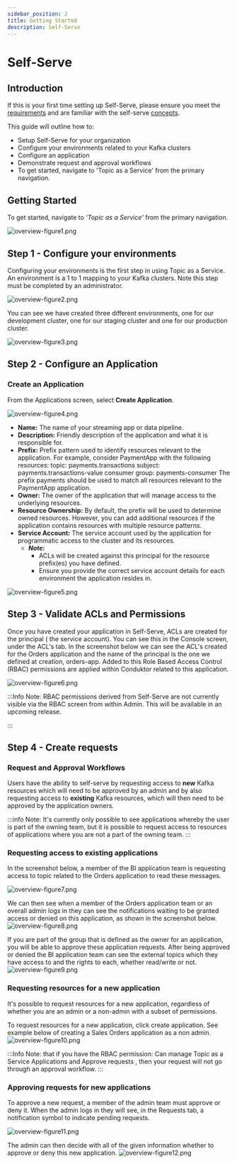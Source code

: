 ```yaml
---
sidebar_position: 2
title: Getting Started
description: Self-Serve
---
```


# Self-Serve

## Introduction

If this is your first time setting up Self-Serve, please ensure you meet the [requirements](/platform/self-serve/#overview) and are familiar with the self-serve [concepts](/platform/self-serve/#concepts).

This guide will outline how to:
* Setup Self-Serve for your organization
* Configure your environments related to your Kafka clusters
* Configure an application
* Demonstrate request and approval workflows
* To get started, navigate to 'Topic as a Service' from the primary navigation.

## Getting Started
To get started, navigate to *'Topic as a Service'* from the primary navigation.

![overview-figure1.png](/img/self-serve/overview-figure1.png)

## Step 1 - Configure your environments
Configuring your environments is the first step in using Topic as a Service. An environment is a 1 to 1 mapping to your Kafka clusters. Note this step must be completed by an administrator.

![overview-figure2.png](/img/self-serve/overview-figure2.png)

You can see we have created three different environments, one for our development cluster, one for our staging cluster and one for our production cluster.

![overview-figure3.png](/img/self-serve/overview-figure3.png)


## Step 2 - Configure an Application
### Create an Application

From the Applications screen, select **Create Application**.

![overview-figure4.png](/img/self-serve/overview-figure4.png)

- **Name:** The name of your streaming app or data pipeline.
- **Description:** Friendly description of the application and what it is responsible for.
- **Prefix:** Prefix pattern used to identify resources relevant to the application.
For example, consider PaymentApp with the following resources:
topic: payments.transactions
subject: payments.transactions-value
consumer group: payments-consumer
The prefix payments should be used to match all resources relevant to the PaymentApp application.
- **Owner:** The owner of the application that will manage access to the underlying resources.
- **Resource Ownership:** By default, the prefix will be used to determine owned resources.
However, you can add additional resources if the application contains resources with multiple resource patterns.
- **Service Account:** The service account used by the application for programmatic access to the cluster and its resources.
  - ***Note:***
    - ACLs will be created against this principal for the resource prefix(es) you have defined.
    - Ensure you provide the correct service account details for each environment the application resides in.

![overview-figure5.png](/img/self-serve/overview-figure5.png)



## Step 3 - Validate ACLs and Permissions
Once you have created your application in Self-Serve,  ACLs are created for the principal ( the service account). You can see this in the Console screen, under the ACL's tab. In the screenshot below we can see the ACL's created for the Orders application and the name of the principal is the one we defined at creation, orders-app. Added to this 
Role Based Access Control (RBAC) permissions are applied within Conduktor related to this application.

![overview-figure6.png](/img/self-serve/overview-figure6.png)

:::Info
Note: RBAC permissions derived from Self-Serve are not currently visible via the RBAC screen from within Admin. This will be available in an upcoming release.

:::






## Step 4 - Create requests
### Request and Approval Workflows
Users have the ability to self-serve by requesting access to **new** Kafka resources which will need to be approved by an admin and by also requesting access to **existing** Kafka resources, which will then need to be approved by the application owners.

:::info
Note: It's currently only possible to see applications whereby the user is part of the owning team, but it is possible to request access to resources of applications where you are not a part of the owning team.
:::

### Requesting access to existing applications

In the screenshot below, a member of the BI application team is requesting access to topic related to the Orders application to read these messages.

![overview-figure7.png](/img/self-serve/overview-figure7.png)

We can then see when a member of the Orders application team or an overall admin logs in they can see the notifications waiting to be granted access or denied on this application, as shown in the screenshot below.
![overview-figure8.png](/img/self-serve/overview-figure8.png)


If you are part of the group that is defined as the owner for an application, you will be able to approve these application requests. After being approved or denied the BI application team can see the external topics which they have access to and the rights to each, whether read/write or not.
![overview-figure9.png](/img/self-serve/overview-figure9.png)


### Requesting resources for a new application
It's possible to request resources for a new application, regardless of whether you are an admin or a non-admin with a subset of permissions.

To request resources for a new application, click create application.
See example below of creating a Sales Orders application as a non admin.
![overview-figure10.png](/img/self-serve/overview-figure10.png)


:::Info
Note: that if you have the RBAC permission: Can manage Topic as a Service Applications and Approve requests , then your request will not go through an approval workflow.
:::



### Approving requests for new applications

To approve a new request, a member of the admin team must approve or deny it.
When the admin logs in they will see, in the Requests tab, a notification symbol to indicate  pending requests.

![overview-figure11.png](/img/self-serve/overview-figure11.png)



The admin can then decide with all of the given information whether to approve or deny this new application. 
![overview-figure12.png](/img/self-serve/overview-figure12.png)

